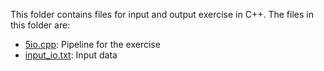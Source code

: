 This folder contains files for input and output exercise in C++. The files in this folder are:

* [5io.cpp](https://github.com/arasharn/Cpp_for_programmers/blob/master/5io/5io.cpp): Pipeline for the exercise
* [input_io.txt](https://github.com/arasharn/Cpp_for_programmers/blob/master/5io/input_io.txt): Input data
